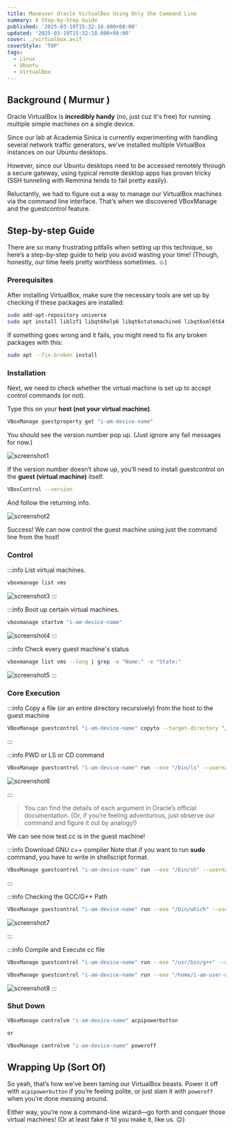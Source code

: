 ```yaml
---
title: Maneuver Oracle VirtualBox Using Only the Command Line
summary: A Step-by-Step Guide
published: '2025-03-19T15:32:18.000+08:00'
updated: '2025-03-19T15:32:18.000+08:00'
cover: ./virtualbox.avif
coverStyle: 'TOP'
tags:
  - Linux
  - Ubuntu
  - VirtualBox
---
```


## Background ( Murmur )

Oracle VirtualBox is **incredibly handy** (no, just cuz it's free) for running multiple simple machines on a single device. 

Since our lab at Academia Sinica is currently experimenting with handling several network traffic generators, we’ve installed multiple VirtualBox instances on our Ubuntu desktops.

However, since our Ubuntu desktops need to be accessed remotely through a secure gateway, using typical remote desktop apps has proven tricky (SSH tunneling with Remmina tends to fail pretty easily).

Reluctantly, we had to figure out a way to manage our VirtualBox machines via the command line interface. That’s when we discovered VBoxManage and the guestcontrol feature.

## Step-by-step Guide

There are so many frustrating pitfalls when setting up this technique, so here’s a step-by-step guide to help you avoid wasting your time! (Though, honestly, our time feels pretty worthless sometimes. ☺️)

### Prerequisites

After installing VirtualBox, make sure the necessary tools are set up by checking if these packages are installed:

```sh
sudo add-apt-repository universe
sudo apt install liblzf1 libqt6help6 libqt6statemachine6 libqt6xml6t64 libtpms0
```

If something goes wrong and it fails, you might need to fix any broken packages with this:

```sh
sudo apt --fix-broken install
```

### Installation

Next, we need to check whether the virtual machine is set up to accept control commands (or not).

Type this on your **host (not your virtual machine)**.

```sh
VBoxManage guestproperty get "i-am-device-name"
```

You should see the version number pop up. (Just ignore any fail messages for now.)

![screenshot1](./Screenshot1.png)

If the version number doesn’t show up, you’ll need to install guestcontrol on the **guest (virtual machine)** itself.

```sh
VBoxControl --version
```

And follow the returning info.

![screenshot2](./Screenshot2.png)

Success! We can now control the guest machine using just the command line from the host!

### Control

:::info List virtual machines.

```sh
vboxmanage list vms
```

![screenshot3](./Screenshot3.png)
:::

:::info Boot up certain virtual machines.

```sh
vboxmanage startvm "i-am-device-name"
```

![screenshot4](./Screenshot4.png)
:::

:::info Check every guest machine's status

```sh
vboxmanage list vms --long | grep -e "Name:" -e "State:"
```

![screenshot5](./Screenshot5.png)
:::

### Core Execution

:::info Copy a file (or an entire directory recursively) from the host to the guest machine

```sh
VBoxManage guestcontrol "i-am-device-name" copyto --target-directory "/home/i-am-user-name/test.cc" "/home/pyjuan91/test.cc" --username i-am-user-name --password 123456
```
:::

:::info PWD or LS or CD command

```sh
VBoxManage guestcontrol "i-am-device-name" run --exe "/bin/ls" --username i-am-user-name --password 123456 --wait-stdout -- "/home/i-am-user-name"
```
![screenshot6](./Screenshot6.png)

:::

> You can find the details of each argument in Oracle’s official documentation. (Or, if you’re feeling adventurous, just observe our command and figure it out by analogy!)



<p class="text-3xl font-bold">
  We can see now test.cc is in the guest machine!
</p>

:::info Download GNU c++ compiler
Note that if you want to run **sudo** command, you have to write in shellscript format.

```sh
VBoxManage guestcontrol "i-am-device-name" run --exe "/bin/sh" --username i-am-user-name --password 123456 --wait-stdout -- -c "echo '123456' | sudo -S apt install build-essential -y"
```
:::

:::info Checking the GCC/G++ Path

```sh
VBoxManage guestcontrol "i-am-device-name" run --exe "/bin/which" --username i-am-user-name --password 123456 --wait-stdout -- "g++"
```
![screenshot7](./Screenshot7.png)

:::

:::info Compile and Execute cc file

```sh
VBoxManage guestcontrol "i-am-device-name" run --exe "/usr/bin/g++" --username i-am-user-name --password 123456 --wait-stdout -- "/home/i-am-user-name/test.cc" "-o" "/home/i-am-user-name/test"
```

```sh
VBoxManage guestcontrol "i-am-device-name" run --exe "/home/i-am-user-name/test" --username i-am-user-name --password 123456 --wait-stdout
```

![screenshot8](./Screenshot8.png)
:::


### Shut Down

```sh
VBoxManage controlvm "i-am-device-name" acpipowerbutton

or

VBoxManage controlvm "i-am-device-name" poweroff
```

## Wrapping Up (Sort Of)

So yeah, that’s how we’ve been taming our VirtualBox beasts. Power it off with ```acpipowerbutton``` if you’re feeling polite, or just slam it with ```poweroff``` when you’re done messing around. 

Either way, you’re now a command-line wizard—go forth and conquer those virtual machines! (Or at least fake it ‘til you make it, like us. 😉)